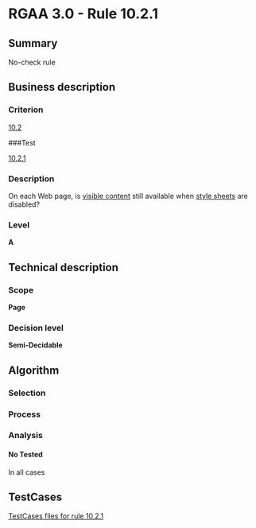 # RGAA 3.0 -  Rule 10.2.1

## Summary

No-check rule

## Business description

### Criterion

[10.2](http://asqatasun.github.io/RGAA--3.0--EN/RGAA3.0_Criteria_English_version_v1.html#crit-10-2)

###Test

[10.2.1](http://asqatasun.github.io/RGAA--3.0--EN/RGAA3.0_Criteria_English_version_v1.html#test-10-2-1)

### Description
On each Web page, is
    <a href="http://asqatasun.github.io/RGAA--3.0--EN/RGAA3.0_Glossary_English_version_v1.html#mVisibleContent">visible content</a> still available when <a href="http://asqatasun.github.io/RGAA--3.0--EN/RGAA3.0_Glossary_English_version_v1.html#mFeuilleStyle">style
  sheets</a> are disabled? 


### Level

**A**

## Technical description

### Scope

**Page**

### Decision level

**Semi-Decidable**

## Algorithm

### Selection

### Process

### Analysis

#### No Tested 

In all cases




##  TestCases 

[TestCases files for rule 10.2.1](https://gitlab.com/asqatasun/Asqatasun/-/tree/master/rules/rules-rgaa3.0/src/test/resources/testcases/rgaa30/Rgaa30Rule100201/) 


